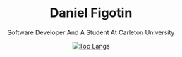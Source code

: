 <div align="center">
    
# Daniel Figotin

  Software Developer And A Student At Carleton University

</div>
<div align="center">

[![Top Langs](https://github-readme-stats.vercel.app/api/top-langs/?username=DevDanF)](https://github.com/anuraghazra/github-readme-stats)
</div>
